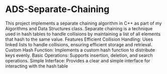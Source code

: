# ADS-Separate-Chaining
This project implements a separate chaining algorithm in C++ as part of my Algorithms and Data Structures class. Separate chaining is a technique used in hash tables to handle collisions by maintaining a list of all elements that hash to the same value.
Features
Efficient Collision Handling: Uses linked lists to handle collisions, ensuring efficient storage and retrieval.
Custom Hash Function: Implements a custom hash function to distribute keys evenly.
Basic Operations: Supports insertion, deletion, and search operations.
Simple Interface: Provides a clear and simple interface for interacting with the hash table
